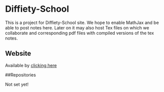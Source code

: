 Diffiety-School
===============

This is a project for Diffiety-School site. We hope to enable MathJax and be able to post notes here. Later on it may also host Tex files on which we collaborate and corresponding pdf files with compiled versions of the tex notes.

## Website

Available by [clicking here](http://diffietyschool.github.io/Diffiety-School/)

##Repositories

Not set yet!
